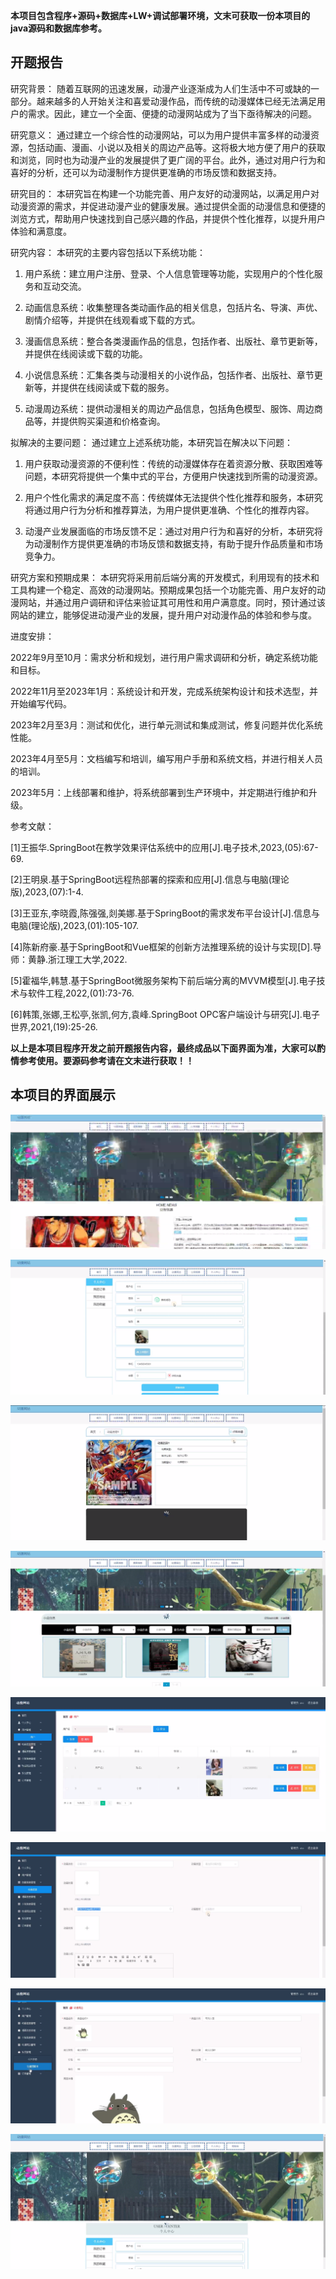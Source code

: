 ****本项目包含程序+源码+数据库+LW+调试部署环境，文末可获取一份本项目的java源码和数据库参考。****

## ******开题报告******

研究背景：
随着互联网的迅速发展，动漫产业逐渐成为人们生活中不可或缺的一部分。越来越多的人开始关注和喜爱动漫作品，而传统的动漫媒体已经无法满足用户的需求。因此，建立一个全面、便捷的动漫网站成为了当下亟待解决的问题。

研究意义：
通过建立一个综合性的动漫网站，可以为用户提供丰富多样的动漫资源，包括动画、漫画、小说以及相关的周边产品等。这将极大地方便了用户的获取和浏览，同时也为动漫产业的发展提供了更广阔的平台。此外，通过对用户行为和喜好的分析，还可以为动漫制作方提供更准确的市场反馈和数据支持。

研究目的：
本研究旨在构建一个功能完善、用户友好的动漫网站，以满足用户对动漫资源的需求，并促进动漫产业的健康发展。通过提供全面的动漫信息和便捷的浏览方式，帮助用户快速找到自己感兴趣的作品，并提供个性化推荐，以提升用户体验和满意度。

研究内容： 本研究的主要内容包括以下系统功能：

  1. 用户系统：建立用户注册、登录、个人信息管理等功能，实现用户的个性化服务和互动交流。

  2. 动画信息系统：收集整理各类动画作品的相关信息，包括片名、导演、声优、剧情介绍等，并提供在线观看或下载的方式。

  3. 漫画信息系统：整合各类漫画作品的信息，包括作者、出版社、章节更新等，并提供在线阅读或下载的功能。

  4. 小说信息系统：汇集各类与动漫相关的小说作品，包括作者、出版社、章节更新等，并提供在线阅读或下载的服务。

  5. 动漫周边系统：提供动漫相关的周边产品信息，包括角色模型、服饰、周边商品等，并提供购买渠道和价格查询。

拟解决的主要问题： 通过建立上述系统功能，本研究旨在解决以下问题：

  1. 用户获取动漫资源的不便利性：传统的动漫媒体存在着资源分散、获取困难等问题，本研究将提供一个集中式的平台，方便用户快速找到所需的动漫资源。

  2. 用户个性化需求的满足度不高：传统媒体无法提供个性化推荐和服务，本研究将通过用户行为分析和推荐算法，为用户提供更准确、个性化的推荐内容。

  3. 动漫产业发展面临的市场反馈不足：通过对用户行为和喜好的分析，本研究将为动漫制作方提供更准确的市场反馈和数据支持，有助于提升作品质量和市场竞争力。

研究方案和预期成果：
本研究将采用前后端分离的开发模式，利用现有的技术和工具构建一个稳定、高效的动漫网站。预期成果包括一个功能完善、用户友好的动漫网站，并通过用户调研和评估来验证其可用性和用户满意度。同时，预计通过该网站的建立，能够促进动漫产业的发展，提升用户对动漫作品的体验和参与度。

进度安排：

2022年9月至10月：需求分析和规划，进行用户需求调研和分析，确定系统功能和目标。

2022年11月至2023年1月：系统设计和开发，完成系统架构设计和技术选型，并开始编写代码。

2023年2月至3月：测试和优化，进行单元测试和集成测试，修复问题并优化系统性能。

2023年4月至5月：文档编写和培训，编写用户手册和系统文档，并进行相关人员的培训。

2023年5月：上线部署和维护，将系统部署到生产环境中，并定期进行维护和升级。

参考文献：

[1]王振华.SpringBoot在教学效果评估系统中的应用[J].电子技术,2023,(05):67-69.

[2]王明泉.基于SpringBoot远程热部署的探索和应用[J].信息与电脑(理论版),2023,(07):1-4.

[3]王亚东,李晓霞,陈强强,剡美娜.基于SpringBoot的需求发布平台设计[J].信息与电脑(理论版),2023,(01):105-107.

[4]陈新府豪.基于SpringBoot和Vue框架的创新方法推理系统的设计与实现[D].导师：黄静.浙江理工大学,2022.

[5]霍福华,韩慧.基于SpringBoot微服务架构下前后端分离的MVVM模型[J].电子技术与软件工程,2022,(01):73-76.

[6]韩策,张娜,王松亭,张凯,何方,袁峰.SpringBoot OPC客户端设计与研究[J].电子世界,2021,(19):25-26.

****以上是本项目程序开发之前开题报告内容，最终成品以下面界面为准，大家可以酌情参考使用。要源码参考请在文末进行获取！！****

## ******本项目的界面展示******

![](./res/2bc0914bafd548388611d58d86f287ec.png)

![](./res/4d70da70255743fd9bcc041226c91a1d.png)

![](./res/cdf9dcea6532485caa995e58bef04be2.png)

![](./res/f953d10b76564327ac73d0e6fc647322.png)

![](./res/f88c0d7f528c40f98578d622ed2b5db1.png)

![](./res/c9218af713cb4e6caa2405ddb0556e28.png)

![](./res/bd0ddb682d094ac7b845834ccd095118.png)

![](./res/9352eee11ba445c687568dcadaddf9f7.png)

